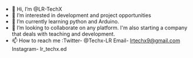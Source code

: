 - 👋 Hi, I’m @LR-TechX
- 👀 I’m interested in development and project opportunities 
- 🌱 I’m currently learning python and Arduino.
- 💞️ I’m looking to collaborate on any platform. I'm also starting a company that deals with teaching and development.
- 📫 How to reach me :Twitter- @Techx-LR
                      Email- lrtechx9@gmail.com
                      Instagram- lr_techx.ed

<!---
LR-TechX/LR-TechX is a ✨ special ✨ repository because its `README.md` (this file) appears on your GitHub profile.
You can click the Preview link to take a look at your changes.
--->
